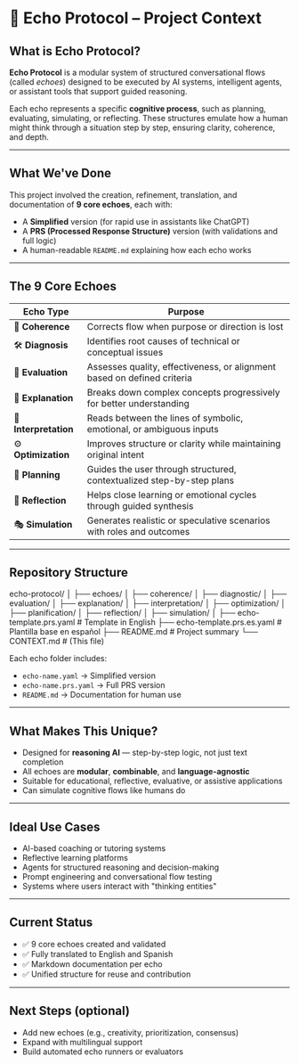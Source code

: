 # 🧠 Echo Protocol – Project Context

## What is Echo Protocol?

**Echo Protocol** is a modular system of structured conversational flows (called _echoes_) designed to be executed by AI systems, intelligent agents, or assistant tools that support guided reasoning.

Each echo represents a specific **cognitive process**, such as planning, evaluating, simulating, or reflecting. These structures emulate how a human might think through a situation step by step, ensuring clarity, coherence, and depth.

---

## What We've Done

This project involved the creation, refinement, translation, and documentation of **9 core echoes**, each with:

- A **Simplified** version (for rapid use in assistants like ChatGPT)
- A **PRS (Processed Response Structure)** version (with validations and full logic)
- A human-readable `README.md` explaining how each echo works

---

## The 9 Core Echoes

| Echo Type             | Purpose                                                                 |
| --------------------- | ----------------------------------------------------------------------- |
| 🧭 **Coherence**      | Corrects flow when purpose or direction is lost                         |
| 🛠️ **Diagnosis**      | Identifies root causes of technical or conceptual issues                |
| 🧪 **Evaluation**     | Assesses quality, effectiveness, or alignment based on defined criteria |
| 📘 **Explanation**    | Breaks down complex concepts progressively for better understanding     |
| 🧠 **Interpretation** | Reads between the lines of symbolic, emotional, or ambiguous inputs     |
| ⚙️ **Optimization**   | Improves structure or clarity while maintaining original intent         |
| 🧭 **Planning**       | Guides the user through structured, contextualized step-by-step plans   |
| 🧘 **Reflection**     | Helps close learning or emotional cycles through guided synthesis       |
| 🎭 **Simulation**     | Generates realistic or speculative scenarios with roles and outcomes    |

---

## Repository Structure

echo-protocol/
│
├── echoes/
│ ├── coherence/
│ ├── diagnostic/
│ ├── evaluation/
│ ├── explanation/
│ ├── interpretation/
│ ├── optimization/
│ ├── planification/
│ ├── reflection/
│ ├── simulation/
│
├── echo-template.prs.yaml # Template in English
├── echo-template.prs.es.yaml # Plantilla base en español
├── README.md # Project summary
└── CONTEXT.md # (This file)

Each echo folder includes:

- `echo-name.yaml` → Simplified version
- `echo-name.prs.yaml` → Full PRS version
- `README.md` → Documentation for human use

---

## What Makes This Unique?

- Designed for **reasoning AI** — step-by-step logic, not just text completion
- All echoes are **modular**, **combinable**, and **language-agnostic**
- Suitable for educational, reflective, evaluative, or assistive applications
- Can simulate cognitive flows like humans do

---

## Ideal Use Cases

- AI-based coaching or tutoring systems
- Reflective learning platforms
- Agents for structured reasoning and decision-making
- Prompt engineering and conversational flow testing
- Systems where users interact with "thinking entities"

---

## Current Status

- ✅ 9 core echoes created and validated
- ✅ Fully translated to English and Spanish
- ✅ Markdown documentation per echo
- ✅ Unified structure for reuse and contribution

---

## Next Steps (optional)

- Add new echoes (e.g., creativity, prioritization, consensus)
- Expand with multilingual support
- Build automated echo runners or evaluators
